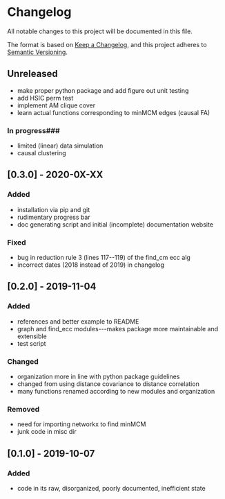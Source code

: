 # Changelog #

All notable changes to this project will be documented in this file.

The format is based on [Keep a Changelog](https://keepachangelog.com/en/1.0.0/), and this project adheres to [Semantic Versioning](https://semver.org/spec/v2.0.0.html).

## Unreleased ##
- make proper python package and add figure out unit testing
- add HSIC perm test
- implement AM clique cover
- learn actual functions corresponding to minMCM edges (causal FA)
### In progress###
- limited (linear) data simulation
- causal clustering

## [0.3.0] - 2020-0X-XX ##
### Added ###
- installation via pip and git
- rudimentary progress bar
- doc generating script and initial (incomplete) documentation website

### Fixed ###
- bug in reduction rule 3 (lines 117--119) of the find_cm ecc alg
- incorrect dates (2018 instead of 2019) in changelog

## [0.2.0] - 2019-11-04 ##
### Added ###
- references and better example to README
- graph and find_ecc modules---makes package more maintainable and extensible
- test script

### Changed ###
- organization more in line with python package guidelines
- changed from using distance covariance to distance correlation
- many functions renamed according to new modules and organization

### Removed ###
- need for importing networkx to find minMCM
- junk code in misc dir

## [0.1.0] - 2019-10-07 ##
### Added ###
- code in its raw, disorganized, poorly documented, inefficient state
